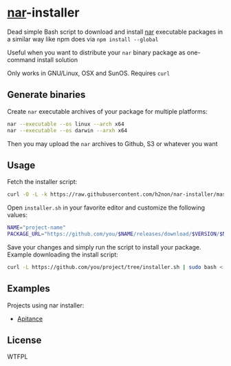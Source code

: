 # [nar](https://github.com/h2non/nar)-installer

Dead simple Bash script to download and install [nar](https://github.com/h2non/nar) executable packages in a similar way like npm does via `npm install --global`

Useful when you want to distribute your `nar` binary package as one-command install solution

Only works in GNU/Linux, OSX and SunOS. Requires `curl`

## Generate binaries

Create `nar` executable archives of your package for multiple platforms:
```bash
nar --executable --os linux --arch x64
nar --executable --os darwin --arxh x64
```

Then you may upload the `nar` archives to Github, S3 or whatever you want

## Usage

Fetch the installer script:
```bash
curl -O -L -k https://raw.githubusercontent.com/h2non/nar-installer/master/installer.sh
```

Open `installer.sh` in your favorite editor and customize the following values:
```bash
NAME="project-name"
PACKAGE_URL="https://github.com/you/$NAME/releases/download/$VERSION/$NAME-$VERSION"
```

Save your changes and simply run the script to install your package. 
Example downloading the install script:
```bash
curl -L https://github.com/you/project/tree/installer.sh | sudo bash <(0.1.0)
```

## Examples

Projects using nar installer:

- [Apitance](https://github.com/h2non/apitance)

## License

WTFPL
